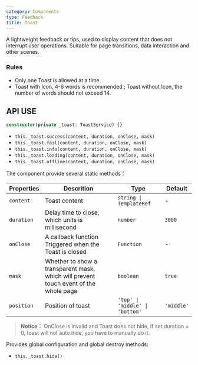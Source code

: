 ```yaml
---
category: Components
type: Feedback
title: Toast
---
```



A lightweight feedback or tips, used to display content that does not interrupt user operations. Suitable for page transitions, data interaction and other scenes.


### Rules
- Only one Toast is allowed at a time.
- Toast with Icon, 4-6 words is recommended.; Toast without Icon, the number of words should not exceed 14.


## API USE

```ts
constructor(private _toast: ToastService) {}
```
- `this._toast.success(content, duration, onClose, mask)`
- `this._toast.fail(content, duration, onClose, mask)`
- `this._toast.info(content, duration, onClose, mask)`
- `this._toast.loading(content, duration, onClose, mask)`
- `this._toast.offline(content, duration, onClose, mask)`

The component provide several static methods：

Properties | Descrition | Type | Default
-----------|------------|------|--------
| `content` | Toast content | `string \| TemplateRef` | - |
| `duration` | Delay time to close, which units is millisecond | `number` | `3000` |
| `onClose` | A callback function Triggered when the Toast is closed | `Function` | - |
| `mask` | Whether to show a transparent mask, which will prevent touch event of the whole page | `boolean` | `true` |
| `position` | Position of toast | `'top' \| 'middle' \| 'bottom'` | `'middle'` |

> **Notice：** OnClose is invalid and Toast does not hide, If set duration = 0, toast will not auto hide, you have to manually do it.

Provides global configuration and global destroy methods:

- `this._toast.hide()`

